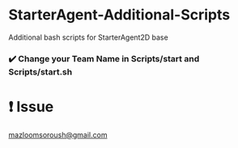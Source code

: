 # StarterAgent-Additional-Scripts
Additional bash scripts for StarterAgent2D base


### :heavy_check_mark:  Change your Team Name in Scripts/start and Scripts/start.sh


# :heavy_exclamation_mark:  Issue
mazloomsoroush@gmail.com
